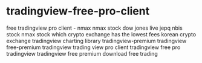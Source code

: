 # tradingview-free-pro-client
free tradingview pro client - nmax nmax stock dow jones live jepq nbis stock nmax stock which crypto exchange has the lowest fees korean crypto exchange tradingview charting library tradingview-premium tradingview free-premium tradingview trading view pro client tradingview free pro tradingview tradingview free premium download free trading
